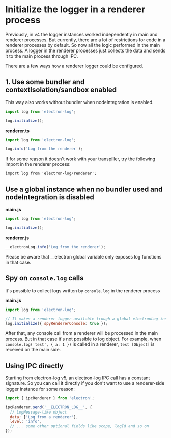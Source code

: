 # Initialize the logger in a renderer process

Previously, in v4 the logger instances worked independently in 
main and renderer processes. But currently, there are a lot of restrictions
for code in a renderer processes by default. So now all the logic performed
in the main process. A logger in the renderer processes just collects the data
and sends it to the main process through IPC.

There are a few ways how a renderer logger could be configured.

## 1. Use some bundler and contextIsolation/sandbox enabled

This way also works without bundler when nodeIntegration is enabled.

```js
import log from 'electron-log';

log.initialize();
````

**renderer.ts**
```typescript
import log from 'electron-log';

log.info('Log from the renderer');
````

If for some reason it doesn't work with your transpiller, try the following
import in the renderer process:

`import log from 'electron-log/renderer';`

## Use a global instance when no bundler used and nodeIntegration is disabled

**main.js**
```js
import log from 'electron-log';

log.initialize();
````

**renderer.js**
```js
__electronLog.info('Log from the renderer');
````

Please be aware that __electron global variable only exposes log functions in
that case.

## Spy on `console.log` calls

It's possible to collect logs written by `console.log` in the renderer process

**main.js**
```js
import log from 'electron-log';

// It makes a renderer logger available trough a global electronLog instance
log.initialize({ spyRendererConsole: true });
````

After that, any console call from a renderer will be processed in the
main process. But in that case it's not possible to log object. For example,
when `console.log('test', { a: 1 })` is called in a renderer, `test [Object]`
is received on the main side.

## Using IPC directly

Starting from electron-log v5, an electron-log IPC call has a constant
signature. So you can call it directly if you don't want to use a renderer-side
logger instance for some reason:

```js
import { ipcRenderer } from 'electron';

ipcRenderer.send('__ELECTRON_LOG__', {
  // LogMessage-like object
  data: ['Log from a renderer'],
  level: 'info',
  // ... some other optional fields like scope, logId and so on
});
```
